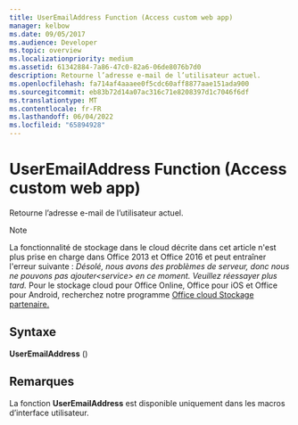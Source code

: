 ```yaml
---
title: UserEmailAddress Function (Access custom web app)
manager: kelbow
ms.date: 09/05/2017
ms.audience: Developer
ms.topic: overview
ms.localizationpriority: medium
ms.assetid: 61342884-7a86-47c0-82a6-06de8076b7d0
description: Retourne l’adresse e-mail de l’utilisateur actuel.
ms.openlocfilehash: fa714af4aaaee0f5cdc60aff8877aae151ada900
ms.sourcegitcommit: eb83b72d14a07ac316c71e8208397d1c7046f6df
ms.translationtype: MT
ms.contentlocale: fr-FR
ms.lasthandoff: 06/04/2022
ms.locfileid: "65894928"
---
```

# <a name="useremailaddress-function-access-custom-web-app"></a>UserEmailAddress Function (Access custom web app)

Retourne l’adresse e-mail de l’utilisateur actuel.
  
> [!NOTE]
> La fonctionnalité de stockage dans le cloud décrite dans cet article n'est plus prise en charge dans Office 2013 et Office 2016 et peut entraîner l'erreur suivante : *Désolé, nous avons des problèmes de serveur, donc nous ne pouvons pas ajouter\<service\> en ce moment. Veuillez réessayer plus tard.*
> Pour le stockage cloud pour Office Online, Office pour iOS et Office pour Android, recherchez notre programme [Office cloud Stockage partenaire.](/microsoft-365/cloud-storage-partner-program/)
  
## <a name="syntax"></a>Syntaxe

 **UserEmailAddress** ()
  
## <a name="remarks"></a>Remarques

La fonction **UserEmailAddress** est disponible uniquement dans les macros d’interface utilisateur.
  